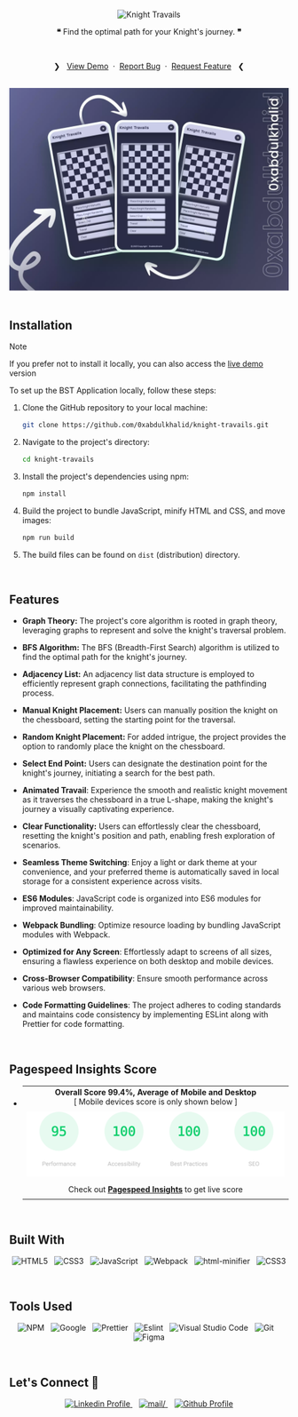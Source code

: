 <br>

<div align="center">
<picture>
    <source media="(prefers-color-scheme: light)" srcset="https://readme-typing-svg.herokuapp.com?font=Space+Grotesk&weight=600&size=40&pause=&color=000&center=true&vCenter=true&repeat=false&random=false&width=280&height=60&lines=Knight+Travails">
    <img alt="Knight Travails" src="https://readme-typing-svg.herokuapp.com?font=Space+Grotesk&weight=600&size=40&pause=&color=FFFFFF&center=true&vCenter=true&repeat=false&random=false&width=280&height=60&lines=Knight+Travails">
  </picture>
<br>

**❝** Find the optimal path for your Knight's journey. **❞**

<br>
  <p>
    ❯ &nbsp;
    <a href="https://knight-travails.vercel.app/">View Demo</a>
    &nbsp;·&nbsp;
    <a href="https://github.com/0xabdulkhalid/knight-travails/issues">Report Bug</a>
    &nbsp;·&nbsp;
    <a href="https://github.com/0xabdulkhalid/knight-travails/issues">Request Feature</a>
     &nbsp; ❮
  </p>
</div>

<br>

<div align='center'>
<img src='./design/preview.webp' alt='Mobile Preview'>
</div>

<br>

## Installation

> [!NOTE]  
> If you prefer not to install it locally, you can also access the [live demo](https://knight-travails.vercel.app/) version

To set up the BST Application locally, follow these steps:

1. Clone the GitHub repository to your local machine:

   ```bash
   git clone https://github.com/0xabdulkhalid/knight-travails.git
   ```

2. Navigate to the project's directory:

   ```bash
   cd knight-travails
   ```

3. Install the project's dependencies using npm:

   ```bash
   npm install
   ```

4. Build the project to bundle JavaScript, minify HTML and CSS, and move images:

   ```bash
   npm run build
   ```

5. The build files can be found on `dist` (distribution) directory.

<br>

## Features

- **Graph Theory:** The project's core algorithm is rooted in graph theory, leveraging graphs to represent and solve the knight's traversal problem.

- **BFS Algorithm:** The BFS (Breadth-First Search) algorithm is utilized to find the optimal path for the knight's journey.

- **Adjacency List:** An adjacency list data structure is employed to efficiently represent graph connections, facilitating the pathfinding process.

- **Manual Knight Placement:** Users can manually position the knight on the chessboard, setting the starting point for the traversal.

- **Random Knight Placement:** For added intrigue, the project provides the option to randomly place the knight on the chessboard.

- **Select End Point:** Users can designate the destination point for the knight's journey, initiating a search for the best path.

- **Animated Travail**: Experience the smooth and realistic knight movement as it traverses the chessboard in a true L-shape, making the knight's journey a visually captivating experience.

- **Clear Functionality:** Users can effortlessly clear the chessboard, resetting the knight's position and path, enabling fresh exploration of scenarios.

- **Seamless Theme Switching**: Enjoy a light or dark theme at your convenience, and your preferred theme is automatically saved in local storage for a consistent experience across visits.

- **ES6 Modules**: JavaScript code is organized into ES6 modules for improved maintainability.

- **Webpack Bundling**: Optimize resource loading by bundling JavaScript modules with Webpack.

- **Optimized for Any Screen**: Effortlessly adapt to screens of all sizes, ensuring a flawless experience on both desktop and mobile devices.

- **Cross-Browser Compatibility**: Ensure smooth performance across various web browsers.

- **Code Formatting Guidelines**: The project adheres to coding standards and maintains code consistency by implementing ESLint along with Prettier for code formatting.

<br>

## Pagespeed Insights Score
  
- ||
  | :-----: |
  |  <b>Overall Score 99.4%, Average of Mobile and Desktop</b><br>[ Mobile devices score is only shown below ] |
  | |
  | <img src='./design/pagespeed-insights-score.svg' alt='Scoreboard'> |
  | |
  | Check out [**Pagespeed Insights**](https://pagespeed.web.dev/analysis/https-knight-travails-vercel-app/zkarwfm4q3?form_factor=mobile) to get live score |
  ||

<br>

## Built With

<div align=center>

![HTML5](https://img.shields.io/badge/html5-%23E34F26.svg?style=for-the-badge&logo=html5&logoColor=white) &nbsp;&nbsp;![CSS3](https://img.shields.io/badge/css3-%231572B6.svg?style=for-the-badge&logo=css3&logoColor=white) &nbsp;&nbsp;![JavaScript](https://img.shields.io/badge/ES6%20Modules%20-%23F7DF1E.svg?style=for-the-badge&logo=javascript&logoColor=black) &nbsp;&nbsp;![Webpack](https://img.shields.io/badge/webpack-%238DD6F9.svg?style=for-the-badge&logo=webpack&logoColor=black) &nbsp;&nbsp;![html-minifier](https://img.shields.io/badge/html%20minifier-A90533?style=for-the-badge&logo=html5&logoColor=white) &nbsp;&nbsp;![CSS3](https://img.shields.io/badge/css_minifier-2C2D72.svg?style=for-the-badge&logo=css3&logoColor=white)

</div>

<br>

## Tools Used

<div align=center>
  
![NPM](https://img.shields.io/badge/npm-CB3837?style=for-the-badge&logo=npm&logoColor=white) &nbsp;&nbsp;![Google](https://img.shields.io/badge/google-DA4437?style=for-the-badge&logo=google&logoColor=white) &nbsp;&nbsp;![Prettier](https://img.shields.io/badge/prettier-1A2C34?style=for-the-badge&logo=prettier&logoColor=F7BA3E) &nbsp;&nbsp;![Eslint](https://img.shields.io/badge/eslint-3A33D1?style=for-the-badge&logo=eslint&logoColor=white) &nbsp;&nbsp;![Visual Studio Code](https://img.shields.io/badge/VS%20Code-0078d7.svg?style=for-the-badge&logo=visual-studio-code&logoColor=white) &nbsp;&nbsp;![Git](https://img.shields.io/badge/Git-F05032?style=for-the-badge&logo=git&logoColor=white) &nbsp;&nbsp;![Figma](https://img.shields.io/badge/Figma-F24E1E?style=for-the-badge&logo=figma&logoColor=white)

</div>

<br>

## Let's Connect 👋

<div align=center>

  <a href="https://linkedin.com/in/0xabdulkhalid" >
    <img src="https://img.shields.io/badge/linkedin%20Profile-%2300acee.svg?color=405DE6&style=for-the-badge&logo=linkedin&logoColor=white" alt="Linkedin Profile">
  </a>&nbsp;&nbsp;

  <a href="mailto:0xabdulkhalid@gmail.com" target="_blank">
    <img src="https://img.shields.io/badge/gmail-%23EA4335.svg?style=for-the-badge&logo=gmail&logoColor=white" alt=mail/>
  </a>&nbsp;&nbsp;

  <a href="https://www.github.com/0xabdulkhalid/" >
    <img src="https://img.shields.io/badge/Github%20Profile-131313?style=for-the-badge&logo=github&logoColor=white" alt="Github Profile">
  </a>

</div>

<br>
